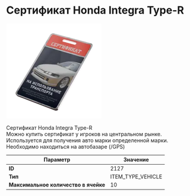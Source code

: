 # Сертификат Honda Integra Type-R

![Item Image](../img/2127.webp?raw=true)

Сертификат Honda Integra Type-R<br>Можно купить сертификат у игроков на центральном рынке.<br>Используется для получения авто марки определенной марки.<br>Необходимо находиться на автобазаре (/GPS)


| Параметр | Значение |
|----------|----------|
| **ID** | 2127 |
| **Тип** | ITEM_TYPE_VEHICLE |
| **Максимальное количество в ячейке** | 10 |

